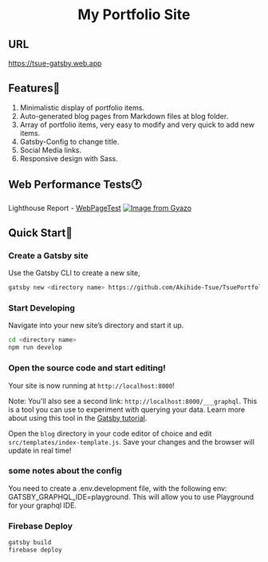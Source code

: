 <h1 align="center">My Portfolio Site</h1>

## URL
https://tsue-gatsby.web.app

## Features📎
1. Minimalistic display of portfolio items.
2. Auto-generated blog pages from Markdown files at blog folder.
3. Array of portfolio items, very easy to modify and very quick to add new items.
4. Gatsby-Config to change title.
5. Social Media links.
6. Responsive design with Sass.

## Web Performance Tests🕐
Lighthouse Report - [WebPageTest](https://googlechrome.github.io/lighthouse/viewer/?psiurl=https%3A%2F%2Ftsue-gatsby.web.app%2F&strategy=mobile&category=performance&category=accessibility&category=best-practices&category=seo&category=pwa&utm_source=lh-chrome-ext)
[![Image from Gyazo](https://i.gyazo.com/5f1267abf8300a93b40a4a039a25da46.png)](https://gyazo.com/5f1267abf8300a93b40a4a039a25da46)
## Quick Start🚀
### Create a Gatsby site
Use the Gatsby CLI to create a new site,
```sh
gatsby new <directory name> https://github.com/Akihide-Tsue/TsuePortfolio
```
### Start Developing
Navigate into your new site’s directory and start it up.
```sh
cd <directory name>
npm run develop
```
### Open the source code and start editing!
Your site is now running at `http://localhost:8000`!

Note: You'll also see a second link: `http://localhost:8000/___graphql`.
 This is a tool you can use to experiment with querying your data. Learn more about using this tool in the [Gatsby tutorial](https://www.gatsbyjs.org/tutorial/part-five/#introducing-graphiql).

Open the `blog` directory in your code editor of choice and edit `src/templates/index-template.js`. Save your changes and the browser will update in real time!
### some notes about the config
You need to create a .env.development file, with the following env:
GATSBY_GRAPHQL_IDE=playground.
This will allow you to use Playground for your graphql IDE.
### Firebase Deploy
```sh
gatsby build
firebase deploy
```